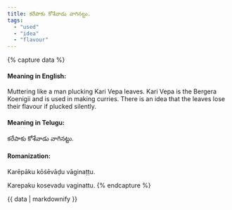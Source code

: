 ```yaml
---
title: కరేపాకు కోశేవాడు వాగినట్టు.
tags:
  - "used"
  - "idea"
  - "flavour"
---
```


{% capture data %}
#### Meaning in English:
Muttering like a man plucking Kari Vepa leaves.
Kari Vepa is the Bergera Koenigii and is used in making curries. There is an idea that the leaves lose their flavour if plucked silently.

#### Meaning in Telugu:
కరేపాకు కోశేవాడు వాగినట్టు.

#### Romanization:
Karēpāku kōśēvāḍu vāginaṭṭu.

Karepaku kosevadu vaginattu.
{% endcapture %}

{{ data | markdownify }}

